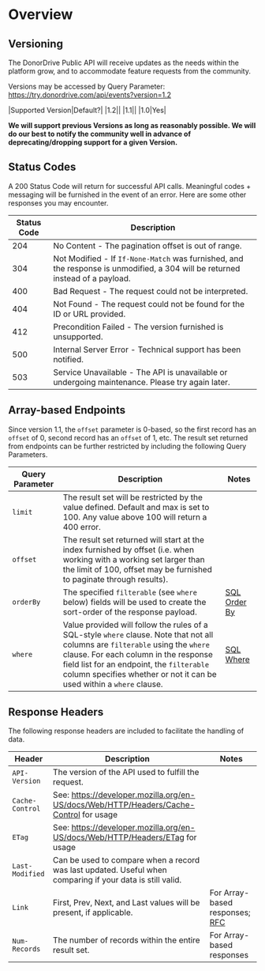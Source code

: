 # Overview

## Versioning

The DonorDrive Public API will receive updates as the needs within the platform grow, and to accommodate feature requests from the community.

Versions may be accessed by Query Parameter: https://try.donordrive.com/api/events?version=1.2

|Supported Version|Default?|
|1.2||
|1.1||
|1.0|Yes|

**We will support previous Versions as long as reasonably possible. We will do our best to notify the community well in advance of deprecating/dropping support for a given Version.**

## Status Codes
A 200 Status Code will return for successful API calls. Meaningful codes + messaging will be furnished in the event of an error. Here are some other responses you may encounter.

|Status Code|Description|
|---|---|
|204|No Content - The pagination offset is out of range.|
|304|Not Modified - If `If-None-Match` was furnished, and the response is unmodified, a 304 will be returned instead of a payload.|
|400|Bad Request - The request could not be interpreted.|
|404|Not Found - The request could not be found for the ID or URL provided.|
|412|Precondition Failed - The version furnished is unsupported.|
|500|Internal Server Error - Technical support has been notified.|
|503|Service Unavailable - The API is unavailable or undergoing maintenance. Please try again later.|

## Array-based Endpoints

Since version 1.1, the `offset` parameter is 0-based, so the first record has an `offset` of 0, second record has an `offset` of 1, etc. The result set returned from endpoints can be further restricted by including the following Query Parameters.

|Query Parameter|Description|Notes|
|---|---|---|
|`limit`|The result set will be restricted by the value defined. Default and max is set to 100. Any value above 100 will return a 400 error.||
|`offset`|The result set returned will start at the index furnished by offset (i.e. when working with a working set larger than the limit of 100, offset may be furnished to paginate through results).||
|`orderBy`|The specified `filterable` (see `where` below) fields will be used to create the sort-order of the response payload.|[SQL Order By](https://www.w3schools.com/sql/sql_orderby.asp)|
|`where`|Value provided will follow the rules of a SQL-style `where` clause. Note that not all columns are `filterable` using the `where` clause. For each column in the response field list for an endpoint, the `filterable` column specifies whether or not it can be used within a `where` clause.|[SQL Where](https://www.w3schools.com/sql/sql_where.asp)|

## Response Headers

The following response headers are included to facilitate the handling of data.

|Header|Description|Notes|
|---|---|---|
|`API-Version`|The version of the API used to fulfill the request.||
|`Cache-Control`|See: https://developer.mozilla.org/en-US/docs/Web/HTTP/Headers/Cache-Control for usage||
|`ETag`|See: https://developer.mozilla.org/en-US/docs/Web/HTTP/Headers/ETag for usage||
|`Last-Modified`|Can be used to compare when a record was last updated. Useful when comparing if your data is still valid.||
|`Link`|First, Prev, Next, and Last values will be present, if applicable.|For Array-based responses; [RFC](http://www.rfc-editor.org/rfc/rfc5988.txt)|
|`Num-Records`|The number of records within the entire result set.|For Array-based responses|